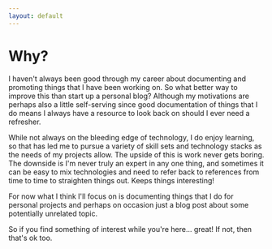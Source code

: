 ```yaml
---
layout: default
---
```


# Why?

I haven't always been good through my career about documenting and promoting things that I have been working on.  So what better way to improve this than start up a personal blog?  Although my motivations are perhaps also a little self-serving since good documentation of things that I do means I always have a resource to look back on should I ever need a refresher.

While not always on the bleeding edge of technology, I do enjoy learning, so that has led me to pursue a variety of skill sets and technology stacks as the needs of my projects allow.  The upside of this is work never gets boring.  The downside is I'm never truly an expert in any one thing, and sometimes it can be easy to mix technologies and need to refer back to references from time to time to straighten things out.  Keeps things interesting!

For now what I think I'll focus on is documenting things that I do for personal projects and perhaps on occasion just a blog post about some potentially unrelated topic.

So if you find something of interest while you're here... great!  If not, then that's ok too.